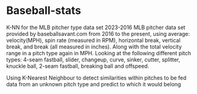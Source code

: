 # Baseball-stats
K-NN for the MLB pitcher type data set 2023-2016
MLB pitcher data set provided by baseballsavant.com from 2016 to the present, using average: velocity(MPH), spin rate (measured in RPM), horizontal break, vertical break, and break (all measured in inches). Along with the total velocity range in a pitch type again in MPH. Looking at the following different pitch types: 4-seam fastball, slider, changeup, curve, sinker, cutter, splitter, knuckle ball, 2-seam fastball, breaking ball and offspeed.

Using K-Nearest Neighbour to detect similarities within pitches to be fed data from an unknown pitch type and predict to which it would belong
